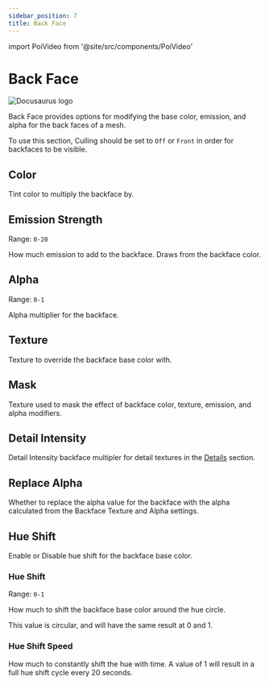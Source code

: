 ```yaml
---
sidebar_position: 7
title: Back Face
---
```

import PoiVideo from '@site/src/components/PoiVideo'

# Back Face

![Docusaurus logo](/img/CirclelogoBig.png)

Back Face provides options for modifying the base color, emission, and alpha for the back faces of a mesh.

To use this section, Culling should be set to `Off` or `Front` in order for backfaces to be visible.

## Color

Tint color to multiply the backface by.

## Emission Strength

Range: `0-20`

How much emission to add to the backface. Draws from the backface color.

## Alpha

Range: `0-1`

Alpha multiplier for the backface. 

## Texture

Texture to override the backface base color with.

## Mask

Texture used to mask the effect of backface color, texture, emission, and alpha modifiers.

## Detail Intensity

Detail Intensity backface multipler for detail textures in the [Details](details.md) section.

## Replace Alpha

Whether to replace the alpha value for the backface with the alpha calculated from the Backface Texture and Alpha settings.

## Hue Shift

Enable or Disable hue shift for the backface base color.

### Hue Shift

Range: `0-1`

How much to shift the backface base color around the hue circle. 

This value is circular, and will have the same result at 0 and 1. 

### Hue Shift Speed

How much to constantly shift the hue with time. A value of 1 will result in a full hue shift cycle every 20 seconds.
